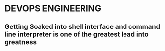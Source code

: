 # DEVOPS ENGINEERING
## Getting Soaked into shell interface and command line interpreter is one of the greatest lead into greatness
